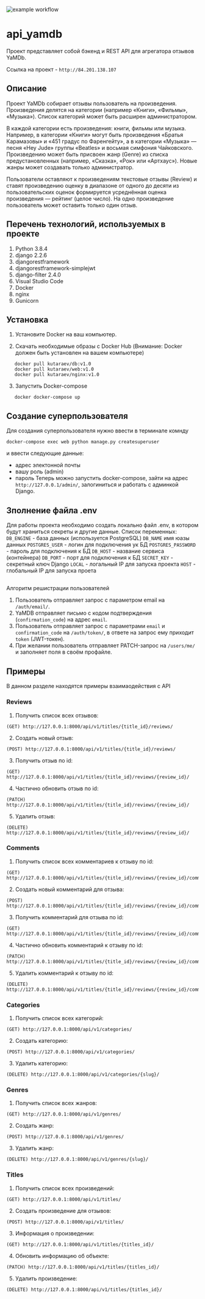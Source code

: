 ![example workflow](https://github.com/Kutaraev/yamdb_final/actions/workflows/yamdb_workflow.yml/badge.svg)

# api_yamdb
Проект представляет собой бэкенд и REST API для агрегатора отзывов YaMDb.

Ссылка на проект - `http://84.201.138.107`

## Описание
Проект YaMDb собирает отзывы пользователь на произведения. Произведения делятся на категории (например «Книги», «Фильмы», «Музыка»). Список категорий может быть расширен администратором.  

В каждой категории есть произведения: книги, фильмы или музыка. Например, в категории «Книги» могут быть произведения «Братья Карамазовы» и «451 градус по Фаренгейту», а в категории «Музыка» — песня «Hey Jude» группы «Beatles» и восьмая симфония Чайковского.
Произведению может быть присвоен жанр (Genre) из списка предустановленных (например, «Сказка», «Рок» или «Артхаус»). Новые жанры может создавать только администратор.  

Пользователи оставляют к произведениям текстовые отзывы (Review) и ставят произведению оценку в диапазоне от одного до десяти из пользовательских оценок формируется усреднённая оценка произведения — рейтинг (целое число). На одно произведение пользователь может оставить только один отзыв.  

## Перечень технологий, используемых в проекте

1. Python 3.8.4
2. django 2.2.6
3. djangorestframework
4. djangorestframework-simplejwt
5. django-filter 2.4.0
6. Visual Studio Code
7. Docker
8. nginx
9. Gunicorn


## Установка

1. Установите Docker на ваш компьютер.

2. Скачать необходимые образы с Docker Hub
   (Внимание: Docker должен быть установлен на вашем компьютере)
 ```
    docker pull kutaraev/db:v1.0
    docker pull kutaraev/web:v1.0
    docker pull kutaraev/nginx:v1.0
```
3. Запустить Docker-compose
 ```
    docker docker-compose up
```

## Создание суперпользователя
Для создания суперпользователя нужно ввести в терминале комнду
```
docker-compose exec web python manage.py createsuperuser
```
и ввести следующие данные:
- адрес электонной почты
- вашу роль (admin)
- пароль
Теперь можно запустить docker-compose, зайти на адрес `http://127.0.0.1/admin/`, залогиниться и работать с админкой Django.

## Зполнение файла .env
Для работы проекта необходимо создать локально файл .env,
в котором будут храниться секреты и другие данные.
Список переменных:
`DB_ENGINE` - база данных (используется PostgreSQL)
`DB_NAME` имя юазы данных
`POSTGRES_USER` - логин для подключения ук БД
`POSTGRES_PASSWORD` - пароль для подключения к БД
`DB_HOST` - название сервиса (контейнера)
`DB_PORT` - порт для подключения к БД
`SECRET_KEY` - секретный ключ Django
`LOCAL` - логальный IP для запуска проекта
`HOST` - глобальный IP для запуска проета

##
Алгоритм решистрации пользователей

1. Пользователь отправляет запрос с параметром email на `/auth/email/`.
2. YaMDB отправляет письмо с кодом подтверждения (`confirmation_code`) на адрес `email`.
3. Пользователь отправляет запрос с параметрами `email` и `confirmation_code` на `/auth/token/`, в ответе на запрос ему приходит `token` (JWT-токен).
4. При желании пользователь отправляет PATCH-запрос на `/users/me/` и заполняет поля в своём профайле.


## Примеры

В данном разделе находятся примеры взаимаодействия с API

### Reviews
1. Получить список всех отзывов:
```
(GET) http://127.0.0.1:8000/api/v1/titles/{title_id}/reviews/
```
2. Создать новый отзыв:
```
(POST) http://127.0.0.1:8000/api/v1/titles/{title_id}/reviews/
```
3. Получить отзыв по id:
```
(GET) http://127.0.0.1:8000/api/v1/titles/{title_id}/reviews/{review_id}/
```
4. Частично обновить отзыв по id:
```
(PATCH) http://127.0.0.1:8000/api/v1/titles/{title_id}/reviews/{review_id}/
```
5. Удалить отзыв:
```
(DELETE) http://127.0.0.1:8000/api/v1/titles/{title_id}/reviews/{review_id}/
```

### Comments
1. Получить список всех комментариев к отзыву по id:
```
(GET) http://127.0.0.1:8000/api/v1/titles/{title_id}/reviews/{review_id}/comments/
```
2. Создать новый комментарий для отзыва:
```
(POST) http://127.0.0.1:8000/api/v1/titles/{title_id}/reviews/{review_id}/comments/
```
3. Получить комментарий для отзыва по id:
```
(GET) http://127.0.0.1:8000/api/v1/titles/{title_id}/reviews/{review_id}/comments/{comment_id}/
```
4. Частично обновить комментарий к отзыву по id:
```
(PATCH) http://127.0.0.1:8000/api/v1/titles/{title_id}/reviews/{review_id}/comments/{comment_id}/
```
5. Удалить комментарий к отзыву по id:
```
(DELETE) http://127.0.0.1:8000/api/v1/titles/{title_id}/reviews/{review_id}/comments/{comment_id}/
```

### Categories
1. Получить список всех категорий:
```
(GET) http://127.0.0.1:8000/api/v1/categories/
```
2. Создать категорию:
```
(POST) http://127.0.0.1:8000/api/v1/categories/
```
3. Удалить категорию:
```
(DELETE) http://127.0.0.1:8000/api/v1/categories/{slug}/
```

### Genres
1. Получить список всех жанров:
```
(GET) http://127.0.0.1:8000/api/v1/genres/
```
2. Создать жанр:
```
(POST) http://127.0.0.1:8000/api/v1/genres/
```
3. Удалить жанр:
```
(DELETE) http://127.0.0.1:8000/api/v1/genres/{slug}/
```

### Titles
1. Получить список всех произведений:
```
(GET) http://127.0.0.1:8000/api/v1/titles/
```
2. Создать произведение для отзывов:
```
(POST) http://127.0.0.1:8000/api/v1/titles/
```
3. Информация о произведении:
```
(GET) http://127.0.0.1:8000/api/v1/titles/{titles_id}/
```
4. Обновить информацию об объекте:
```
(PATCH) http://127.0.0.1:8000/api/v1/titles/{titles_id}/
```
5. Удалить произведение:
```
(DELETE) http://127.0.0.1:8000/api/v1/titles/{titles_id}/
```
